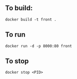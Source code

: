 ## To build:

```
docker build -t front .
```

## To run

```
docker run -d -p 8000:80 front
```

## To stop

```
docker stop <PID>
```
